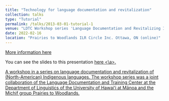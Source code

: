 ```yaml
---
title: "Technology for language documentation and revitalization"
collection: talks
type: "Tutorial"
permalink: /talks/2013-03-01-tutorial-1
venue: "LDTC Workshop series 'Language Documentation and Revitalizing Indigenous Languages"
date: 2022-02-16
location: "Prairies to Woodlands ILR Circle Inc. Ottawa, ON (online)"
---
```


[More information here](http://exampleurl.com)

You can see the slides to this presentation <a href="https://docs.google.com/presentation/d/1uHORYMkho8CXkPb2DNfDEEDzkJ3OV82e/edit#slide=id.p1"> here <\a>.

A workshop in a series on language documentation and revitalization of (North-American) Indigenous languages. The workshop series was a joint collaboration of the Language Documentation and Training Center at the Department of Linguistics of the University of Hawaiʻi at Mānoa and the Michif group Prairies to Woodlands.

